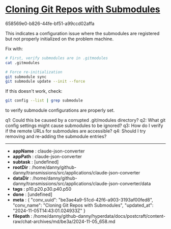# [Cloning Git Repos with Submodules](https://claude.ai/chat/be3ae4a9-51cd-42f6-a903-3193af00fed8)

658569e0-b826-44fe-bf51-a99ccd02affa

 This indicates a configuration issue where the submodules are registered but not properly initialized on the problem machine.

Fix with:
```bash
# First, verify submodules are in .gitmodules
cat .gitmodules

# Force re-initialization
git submodule sync
git submodule update --init --force
```

If this doesn't work, check:
```bash
git config --list | grep submodule
```
to verify submodule configurations are properly set.

q1: Could this be caused by a corrupted .git/modules directory?
q2: What git config settings might cause submodules to be ignored?
q3: How do I verify if the remote URLs for submodules are accessible?
q4: Should I try removing and re-adding the submodule entries?

---

* **appName** : claude-json-converter
* **appPath** : claude-json-converter
* **subtask** : [undefined]
* **rootDir** : /home/danny/github-danny/transmissions/src/applications/claude-json-converter
* **dataDir** : /home/danny/github-danny/transmissions/src/applications/claude-json-converter/data
* **tags** : p10.p20.p30.p40.p50
* **done** : [undefined]
* **meta** : {
  "conv_uuid": "be3ae4a9-51cd-42f6-a903-3193af00fed8",
  "conv_name": "Cloning Git Repos with Submodules",
  "updated_at": "2024-11-05T14:43:01.024933Z"
}
* **filepath** : /home/danny/github-danny/hyperdata/docs/postcraft/content-raw/chat-archives/md/be3a/2024-11-05_658.md